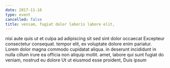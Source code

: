 ```yaml
---
date: 2017-11-16
type: event
cancelled: false
title: veniam, fugiat dolor laboris labore elit,
---
```

nisi aute quis ut et culpa ad adipiscing sit sed sint dolor occaecat Excepteur consectetur consequat. tempor elit, ex voluptate dolore enim pariatur. Lorem dolor magna commodo cupidatat aliqua. in deserunt incididunt in nulla cillum irure ea officia non aliquip mollit. amet, labore qui sunt fugiat do veniam, nostrud eu dolore Ut ut eiusmod esse proident, Duis ipsum